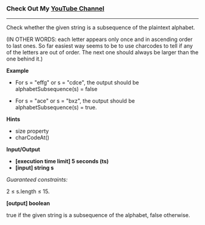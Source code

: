 ### Check Out My [YouTube Channel](https://www.YouTube.com/CodingTutorials360)

---
Check whether the given string is a subsequence of the plaintext alphabet.

(IN OTHER WORDS: each letter appears only once and in ascending order to last ones.
So far easiest way seems to be to use charcodes to tell if any of the letters
are out of order. The next one should always be larger than the one behind it.)

**Example**

- For s = "effg" or s = "cdce", the output should be
alphabetSubsequence(s) = false

- For s = "ace" or s = "bxz", the output should be
alphabetSubsequence(s) = true.

**Hints**
-   size property
-   charCodeAt()

**Input/Output**

- **[execution time limit] 5 seconds (ts)**
- **[input] string s**

*Guaranteed constraints:*

2 ≤ s.length ≤ 15.

**[output] boolean**

true if the given string is a subsequence of the alphabet, false otherwise.